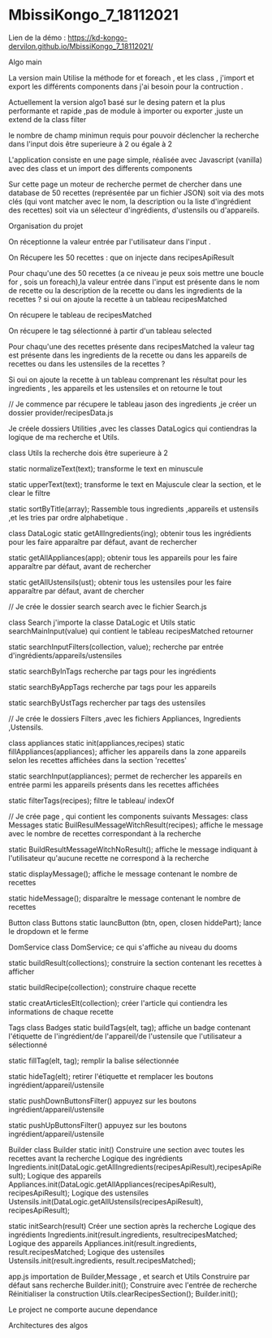 # MbissiKongo_7_18112021

Lien de la démo :
https://kd-kongo-dervilon.github.io/MbissiKongo_7_18112021/

Algo main

La version main Utilise la méthode for et foreach , et les class , j'import  et export les différents components dans j'ai besoin pour la contruction .

Actuellement la version  algo1 basé sur le desing patern et la plus performante et rapide ,pas de module à importer ou exporter ,juste un extend de la class filter

le nombre de champ minimun requis pour pouvoir déclencher la recherche dans l'input dois être superieure à 2 ou égale à 2

L'application consiste en une page simple, réalisée avec Javascript (vanilla) avec des class et un import des differents components

Sur cette page un moteur de recherche permet de chercher dans une database de 50 recettes (représentée par un fichier JSON) soit via des mots clés (qui vont matcher avec le nom, la description ou la liste d'ingrédient des recettes) soit via un sélecteur d'ingrédients, d'ustensils ou d'appareils.

Organisation du projet

On réceptionne la valeur entrée par l'utilisateur dans l'input .

On Récupere les 50 recettes : que on injecte dans recipesApiResult

Pour chaqu'une des 50 recettes (a ce niveau je peux sois mettre une boucle for , sois un foreach),la  valeur entrée dans l'input est présente dans le nom de recette ou la description  de la recette ou dans les ingredients de la recettes ? si oui on ajoute la recette à un tableau recipesMatched

On récupere le tableau de recipesMatched 

On récupere le tag sélectionné à partir d'un tableau selected

Pour chaqu'une des recettes présente dans recipesMatched
la valeur tag est présente dans les ingredients de la recette ou dans les appareils de recettes ou dans les ustensiles de la recettes ?

Si oui on ajoute la recette à un tableau comprenant les résultat pour les ingredients , les appareils et les ustensiles et on retourne le tout

// Je commence par récupere le tableau jason des ingredients ,je créer un dossier provider/recipesData.js

Je créele dossiers Utilities ,avec les classes DataLogics qui contiendras la logique de ma recherche et Utils.

class Utils
la recherche dois être superieure à 2 

static normalizeText(text); transforme le text en minuscule

static upperText(text); transforme le text en Majuscule
clear la section, et le clear le filtre

static sortByTitle(array); Rassemble tous ingredients ,appareils et ustensils ,et les tries par ordre alphabetique .

class DataLogic 
static getAllIngredients(ing); obtenir tous les ingrédients pour les faire apparaître par défaut, avant de rechercher

static getAllAppliances(app); obtenir tous les appareils pour les faire apparaître par défaut, avant de rechercher

static getAllUstensils(ust); obtenir tous les ustensiles pour les faire apparaître par défaut, avant de chercher

// Je crée le dossier search search avec le fichier Search.js

class Search 
j'importe la classe DataLogic et Utils
static searchMainInput(value) qui contient le tableau recipesMatched retourner

static searchInputFilters(collection, value); recherche par entrée d'ingrédients/appareils/ustensiles

static searchByInTags recherche par tags pour les ingrédients

static searchByAppTags recherche par tags pour les appareils

static searchByUstTags rechercher par tags des ustensiles

// Je crée le dossiers Filters ,avec les fichiers Appliances, Ingredients ,Ustensils.

class appliances
static init(appliances,recipes)
static fillAppliances(appliances); afficher les appareils dans la zone appareils selon les recettes affichées dans la section 'recettes'

static searchInput(appliances); permet de rechercher les appareils en entrée parmi les appareils présents dans les recettes affichées

static filterTags(recipes); filtre le tableau/ indexOf

// Je crée page , qui contient les components suivants 
Messages: class Messages 
static BuilResulMessageWitchResult(recipes); affiche le message avec le nombre de recettes correspondant à la recherche

static BuildResultMessageWitchNoResult(); affiche le message indiquant à l'utilisateur qu'aucune recette ne correspond à la recherche

static displayMessage(); affiche le message contenant le nombre de recettes

static hideMessage(); disparaître le message contenant le nombre de recettes

Button class Buttons 
static launcButton (btn, open, closen hiddePart);
lance le dropdown et le ferme

DomService class DomService; ce qui s'affiche au niveau du dooms

static buildResult(collections); construire la section contenant les recettes à afficher

static buildRecipe(collection); construire chaque recette

static creatArticlesElt(collection); créer l'article qui contiendra les informations de chaque recette

Tags class Badges
static buildTags(elt, tag); affiche un badge contenant l'étiquette de l'ingrédient/de l'appareil/de l'ustensile que l'utilisateur a sélectionné

static fillTag(elt, tag); remplir la balise sélectionnée

static hideTag(elt); retirer l'étiquette et remplacer les boutons ingrédient/appareil/ustensile

static pushDownButtonsFilter()
appuyez sur les boutons ingrédient/appareil/ustensile

static pushUpButtonsFilter()
appuyez sur les boutons ingrédient/appareil/ustensile

Builder class Builder
static init()
Construire une section avec toutes les recettes avant la recherche
Logique des ingrédients
Ingredients.init(DataLogic.getAllIngredients(recipesApiResult),recipesApiResult);
Logique des appareils
Appliances.init(DataLogic.getAllAppliances(recipesApiResult), recipesApiResult);
Logique des ustensiles
Ustensils.init(DataLogic.getAllUstensils(recipesApiResult), recipesApiResult);

static initSearch(result)
Créer une section après la recherche
Logique des ingrédients
Ingredients.init(result.ingredients, resultrecipesMatched;
Logique des appareils
Appliances.init(result.ingredients, result.recipesMatched;
Logique des ustensiles
Ustensils.init(result.ingredients, result.recipesMatched);

app.js
importation de Builder,Message , et search et Utils
Construire par défaut sans recherche
Builder.init();
Construire avec l'entrée de recherche
Réinitialiser la construction
Utils.clearRecipesSection();
Builder.init();

Le project ne comporte aucune dependance 

Architectures des algos